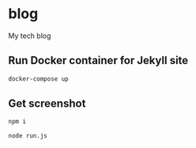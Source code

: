 # blog
My tech blog

## Run Docker container for Jekyll site

```bash
docker-compose up
```

## Get screenshot

```bash
npm i
```

```bash
node run.js
```
